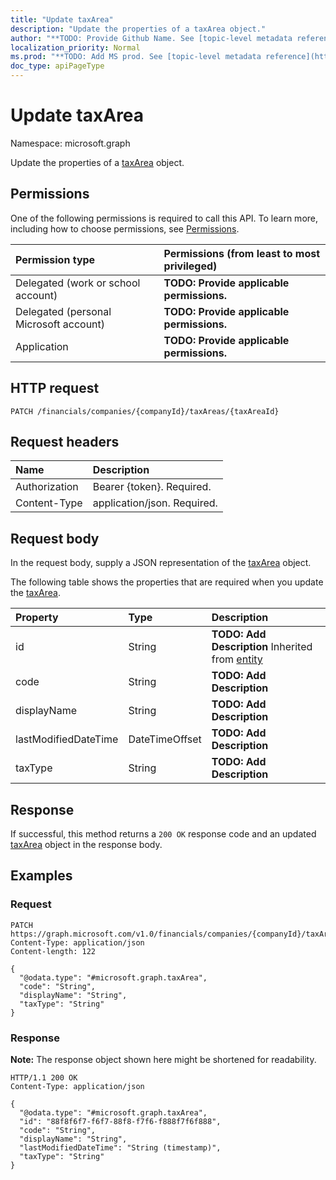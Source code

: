 ```yaml
---
title: "Update taxArea"
description: "Update the properties of a taxArea object."
author: "**TODO: Provide Github Name. See [topic-level metadata reference](https://msgo.azurewebsites.net/add/document/guidelines/metadata.html#topic-level-metadata)**"
localization_priority: Normal
ms.prod: "**TODO: Add MS prod. See [topic-level metadata reference](https://msgo.azurewebsites.net/add/document/guidelines/metadata.html#topic-level-metadata)**"
doc_type: apiPageType
---
```


# Update taxArea
Namespace: microsoft.graph



Update the properties of a [taxArea](../resources/taxarea.md) object.

## Permissions
One of the following permissions is required to call this API. To learn more, including how to choose permissions, see [Permissions](/graph/permissions-reference).

|Permission type|Permissions (from least to most privileged)|
|:---|:---|
|Delegated (work or school account)|**TODO: Provide applicable permissions.**|
|Delegated (personal Microsoft account)|**TODO: Provide applicable permissions.**|
|Application|**TODO: Provide applicable permissions.**|

## HTTP request

<!-- {
  "blockType": "ignored"
}
-->
``` http
PATCH /financials/companies/{companyId}/taxAreas/{taxAreaId}
```

## Request headers
|Name|Description|
|:---|:---|
|Authorization|Bearer {token}. Required.|
|Content-Type|application/json. Required.|

## Request body
In the request body, supply a JSON representation of the [taxArea](../resources/taxarea.md) object.

The following table shows the properties that are required when you update the [taxArea](../resources/taxarea.md).

|Property|Type|Description|
|:---|:---|:---|
|id|String|**TODO: Add Description** Inherited from [entity](../resources/entity.md)|
|code|String|**TODO: Add Description**|
|displayName|String|**TODO: Add Description**|
|lastModifiedDateTime|DateTimeOffset|**TODO: Add Description**|
|taxType|String|**TODO: Add Description**|



## Response

If successful, this method returns a `200 OK` response code and an updated [taxArea](../resources/taxarea.md) object in the response body.

## Examples

### Request
<!-- {
  "blockType": "request",
  "name": "update_taxarea"
}
-->
``` http
PATCH https://graph.microsoft.com/v1.0/financials/companies/{companyId}/taxAreas/{taxAreaId}
Content-Type: application/json
Content-length: 122

{
  "@odata.type": "#microsoft.graph.taxArea",
  "code": "String",
  "displayName": "String",
  "taxType": "String"
}
```


### Response
**Note:** The response object shown here might be shortened for readability.
<!-- {
  "blockType": "response",
  "truncated": true
}
-->
``` http
HTTP/1.1 200 OK
Content-Type: application/json

{
  "@odata.type": "#microsoft.graph.taxArea",
  "id": "88f8f6f7-f6f7-88f8-f7f6-f888f7f6f888",
  "code": "String",
  "displayName": "String",
  "lastModifiedDateTime": "String (timestamp)",
  "taxType": "String"
}
```

